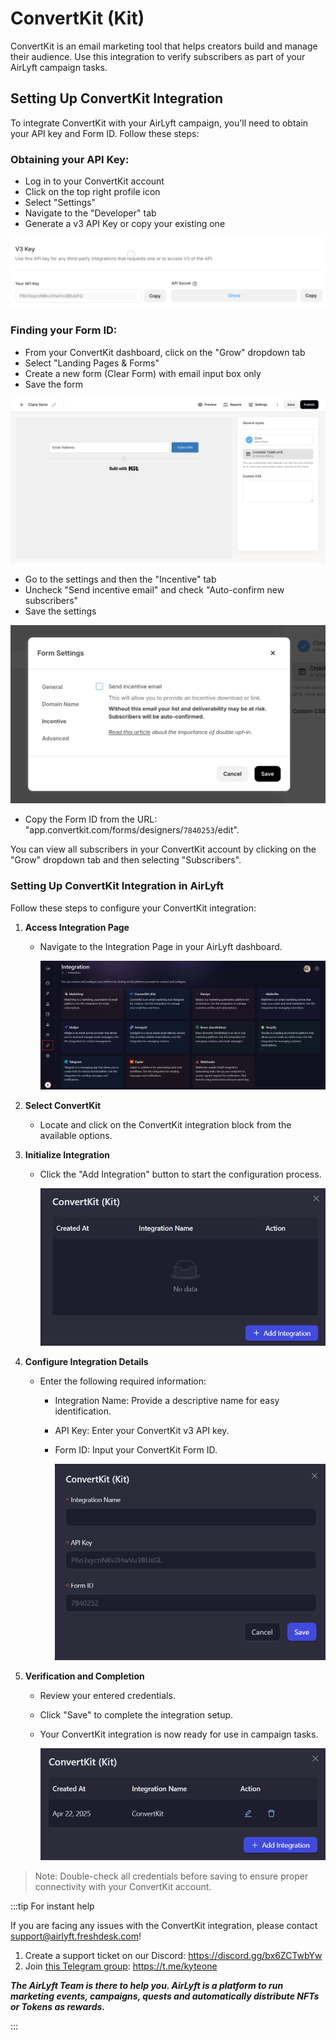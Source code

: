 # ConvertKit (Kit)

ConvertKit is an email marketing tool that helps creators build and manage their audience. Use this integration to verify subscribers as part of your AirLyft campaign tasks.

## Setting Up ConvertKit Integration

To integrate ConvertKit with your AirLyft campaign, you'll need to obtain your API key and Form ID. Follow these steps:

### Obtaining your API Key:

- Log in to your ConvertKit account
- Click on the top right profile icon
- Select "Settings"
- Navigate to the "Developer" tab
- Generate a v3 API Key or copy your existing one

![ConvertKit API](../../images/EmailConvertKitAPI.png)

### Finding your Form ID:

- From your ConvertKit dashboard, click on the "Grow" dropdown tab
- Select "Landing Pages & Forms"
- Create a new form (Clear Form) with email input box only
- Save the form

![ConvertKit Form](../../images/EmailConvertKitForm.png)

- Go to the settings and then the "Incentive" tab
- Uncheck "Send incentive email" and check "Auto-confirm new subscribers"
- Save the settings

![ConvertKit Form](../../images/EmailConvertKitSettings.png)

- Copy the Form ID from the URL: "app.convertkit.com/forms/designers/`7840253`/edit".

You can view all subscribers in your ConvertKit account by clicking on the "Grow" dropdown tab and then selecting "Subscribers".

### Setting Up ConvertKit Integration in AirLyft

Follow these steps to configure your ConvertKit integration:

1. **Access Integration Page**

   - Navigate to the Integration Page in your AirLyft dashboard.

     ![Integration Page](../../images/integrationPage.png)

2. **Select ConvertKit**

   - Locate and click on the ConvertKit integration block from the available options.

3. **Initialize Integration**

   - Click the "Add Integration" button to start the configuration process.

     ![ConvertKit Block](../../images/convertkitAdd.png)

4. **Configure Integration Details**

   - Enter the following required information:

     - Integration Name: Provide a descriptive name for easy identification.
     - API Key: Enter your ConvertKit v3 API key.
     - Form ID: Input your ConvertKit Form ID.

       ![Add Integration](../../images/converkitForm.png)

5. **Verification and Completion**

   - Review your entered credentials.
   - Click "Save" to complete the integration setup.
   - Your ConvertKit integration is now ready for use in campaign tasks.

     ![ConvertKit Integration](../../images/convertkitCreated.png)

> Note: Double-check all credentials before saving to ensure proper connectivity with your ConvertKit account.

:::tip For instant help

If you are facing any issues with the ConvertKit integration, please contact [support@airlyft.freshdesk.com](mailto:support@airlyft.freshdesk.com)!

1. Create a support ticket on our Discord: https://discord.gg/bx6ZCTwbYw
2. Join [this Telegram group](https://t.me/kyteone): https://t.me/kyteone

**_The AirLyft Team is there to help you. AirLyft is a platform to run marketing events, campaigns, quests and automatically distribute NFTs or Tokens as rewards._**

:::
